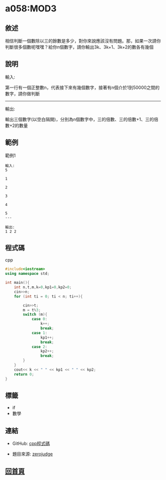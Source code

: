 
# a058:MOD3

## 敘述

相信判斷一個數除以三的餘數是多少，對你來說應該沒有問題。那，如果一次請你判斷很多個數呢嘿嘿？給你n個數字，請你輸出3k、3k+1、3k+2的數各有幾個
								
## 說明

輸入:

第一行有一個正整數n，代表接下來有幾個數字，接著有n個介於1到50000之間的數字，請你做判斷

---

輸出:

輸出三個數字(以空白隔開)，分別為n個數字中，三的倍數、三的倍數+1、三的倍數+2的數量

## 範例

範例1

```text
輸入:
5
1
2
3
4
5
---

輸出:
1 2 2
```

## 程式碼

cpp

```cpp
#include<iostream>
using namespace std;

int main(){
    int n,t,m,k=0,kp1=0,kp2=0;
    cin>>n;
    for (int ti = 0; ti < n; ti++){

        cin>>t;
        m = t%3;
        switch (m){
            case 0:
                k++;
                break;
            case 1:
                kp1++;
                break;
            case 2:
                kp2++;
                break;
        }
    }
    cout<< k << " " << kp1 << " " << kp2;
    return 0;
}

```

## 標籤
- if
- 數學


## 連結

- GitHub: [cpp程式碼](https://github.com/henryleecode23/solve_record/blob/main/zerojudge/a058/main.cpp)

- 題目來源: [zerojudge](https://zerojudge.tw/ShowProblem?problemid=a058)

## [回首頁](https://henryleecode23.github.io/solve_record/)
